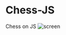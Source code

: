 # Chess-JS
Chess on JS
![screen](https://user-images.githubusercontent.com/61861887/95288619-6abc8b00-0871-11eb-9d75-9a45fcdeb678.png)
